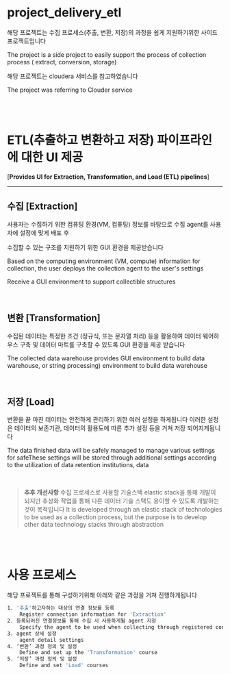 # project_delivery_etl


해당 프로젝트는 수집 프로세스(추출, 변환, 저장)의 과정을 쉽게 지원하기위한 사이드 프로젝트입니다

The project is a side project to easily support the process of collection process ( extract, conversion, storage) 

해당 프로젝트는 cloudera 서비스를 참고하였습니다

The project was referring to Clouder service

<br>
<br>

# ETL(추출하고 변환하고 저장) 파이프라인에 대한 UI 제공

[**Provides UI for Extraction, Transformation, and Load (ETL) pipelines**]

---

## 수집 [**Extraction**]

사용자는 수집하기 위한 컴퓨팅 환경(VM, 컴퓨팅) 정보를 바탕으로 수집 agent를 사용자에 설정에 맞게 배포 후 

수집할 수 있는 구조를 지원하기 위한 GUI 환경을 제공받습니다

Based on the computing environment (VM, compute) information for collection, the user deploys the collection agent to the user's settings

Receive a GUI environment to support collectible structures

</br>

## 변환 [**Transformation**]

수집된 데이터는 특정한 조건 (정규식, 또는 문자열 처리) 등을 활용하여 데이터 웨어하우스 구축 및 데이터 마트를 구축할 수 있도록 GUI 환경을 제공 받습니다 

The collected data warehouse provides GUI environment to build data warehouse, or string processing) environment to build data warehouse

</br>

## 저장 [Load]

변환을 끝 마친 데이터는 안전하게 관리하기 위한 여러 설정을 하게됩니다 이러한 설정은 데이터의 보존기관, 데이터의 활용도에 따른 추가 설정 등을 거쳐 저장 되어지게됩니다

The data finished data will be safely managed to manage various settings for safeThese settings will be stored through additional settings according to the utilization of data retention institutions, data

</br>

> **추후 개선사항**
수집 프로세스로 사용할 기술스택 elastic stack을 통해 개발이 되지만 추상화 작업을 통해 다른 데이터 기술 스택도 용이할 수 있도록 개발하는 것이 목적입니다
It is developed through an elastic stack of technologies to be used as a collection process, but the purpose is to develop other data technology stacks through abstraction
> 


<br>
<br>  

# 사용 프로세스


해당 프로젝트를 통해 구성하기위해 아래와 같은 과정을 거쳐 진행하게됩니다

```bash
1. '추출'하고자하는 대상의 연결 정보를 등록 
	Register connection information for 'Extraction'
2. 등록되어진 연결정보를 통해 수집 시 사용하게될 agent 지정
	Specify the agent to be used when collecting through registered connection information
3. agent 상세 설정 
	agent detail settings
4. ‘변환’ 과정 정의 및 설정 
	Define and set up the 'Transformation' course
5. ‘저장’ 과정 정의 및 설정
	Define and set 'Load' courses
```